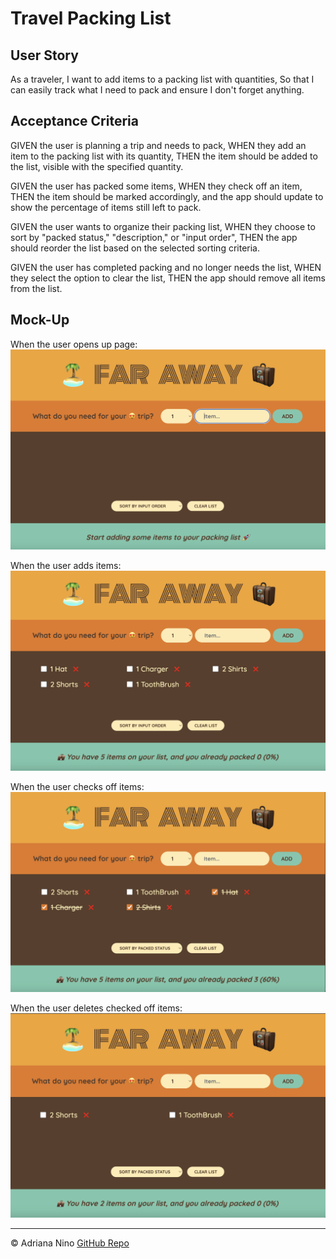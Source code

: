 # Travel Packing List

## User Story

As a traveler,
I want to add items to a packing list with quantities,
So that I can easily track what I need to pack and ensure I don't forget anything.

## Acceptance Criteria

GIVEN the user is planning a trip and needs to pack,
WHEN they add an item to the packing list with its quantity,
THEN the item should be added to the list, visible with the specified quantity.

GIVEN the user has packed some items,
WHEN they check off an item,
THEN the item should be marked accordingly, and the app should update to show the percentage of items still left to pack.

GIVEN the user wants to organize their packing list,
WHEN they choose to sort by "packed status," "description," or "input order",
THEN the app should reorder the list based on the selected sorting criteria.

GIVEN the user has completed packing and no longer needs the list,
WHEN they select the option to clear the list,
THEN the app should remove all items from the list.

## Mock-Up

When the user opens up page:
![Screenshot of home page](public/assets/start.png)

When the user adds items:
![Screenshot of added items](public/assets/travel-items.png)

When the user checks off items:
![Screenshot of user's checks off items](public/assets/checked-items.png)

When the user deletes checked off items:
![Screenshot of user's deleted checked off items](public/assets/remaining-items.png)

---

© Adriana Nino [GitHub Repo](https://github.com/ninadri/travel-list)
